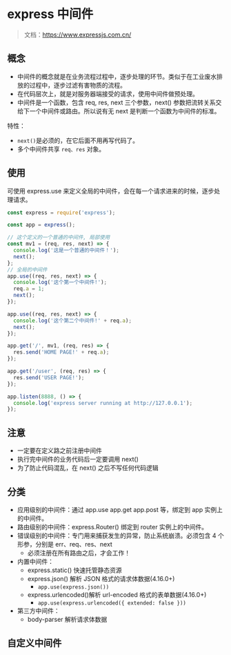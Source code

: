# express 中间件

> 文档：<https://www.expressjs.com.cn/>
## 概念

- 中间件的概念就是在业务流程过程中，逐步处理的环节。类似于在工业废水排放的过程中，逐步过滤有害物质的流程。
- 在代码层次上，就是对服务器端接受的请求，使用中间件做预处理。
- 中间件是一个函数，包含 req, res, next 三个参数，next() 参数把流转关系交给下一个中间件或路由。所以说有无 next 是判断一个函数为中间件的标准。

特性：

- `next()`是必须的，在它后面不用再写代码了。
- 多个中间件共享 `req、res` 对象。

## 使用

可使用 express.use 来定义全局的中间件，会在每一个请求进来的时候，逐步处理请求。

```js
const express = require('express');

const app = express();

// 这个定义的一个普通的中间件, 局部使用
const mv1 = (req, res, next) => {
  console.log('这是一个普通的中间件！');
  next();
};
// 全局的中间件
app.use((req, res, next) => {
  console.log('这个第一个中间件!');
  req.a = 1;
  next();
});

app.use((req, res, next) => {
  console.log('这个第二个中间件!' + req.a);
  next();
});

app.get('/', mv1, (req, res) => {
  res.send('HOME PAGE!' + req.a);
});

app.get('/user', (req, res) => {
  res.send('USER PAGE!');
});

app.listen(8888, () => {
  console.log('express server running at http://127.0.0.1');
});
```

## 注意

- 一定要在定义路之前注册中间件
- 执行完中间件的业务代码后一定要调用 next()
- 为了防止代码混乱，在 next() 之后不写任何代码逻辑

## 分类

- 应用级别的中间件：通过 app.use app.get app.post 等，绑定到 app 实例上的中间件。
- 路由级别的中间件：express.Router() 绑定到 router 实例上的中间件。
- 错误级别的中间件：专门用来捕获发生的异常，防止系统崩溃。必须包含 4 个形参，分别是 err、req、res、next 
  - 必须注册在所有路由之后，才会工作！
- 内置中间件：
  - express.static() 快速托管静态资源
  - express.json() 解析 JSON 格式的请求体数据(4.16.0+) 
    - `app.use(express.json())`
  - express.urlencoded()解析 url-encoded 格式的表单数据(4.16.0+) 
    - `app.use(express.urlencoded({ extended: false }))`
- 第三方中间件：
  - body-parser 解析请求体数据

## 自定义中间件

